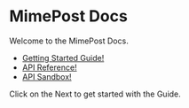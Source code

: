 # MimePost Docs

Welcome to the MimePost Docs.

* [Getting Started Guide!](https://docs.mimepost.com/getting_started/)
* [API Reference!](thttps://mimepost.com/api-docs/)
* [API Sandbox!](https://mimepost.com/api-try/)

Click on the Next to get started with the Guide.

